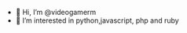 - 👋 Hi, I’m @videogamerm
- 👀 I’m interested in python,javascript, php and ruby

<!---
videogamerm/videogamerm is a ✨ special ✨ repository because its `README.md` (this file) appears on your GitHub profile.
You can click the Preview link to take a look at your changes.
--->

